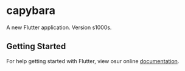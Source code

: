 # capybara


A new Flutter application. Version s1000s. 
## Getting Started

For help getting started with Flutter, view osur online
[documentation](https://flutter.io/).
